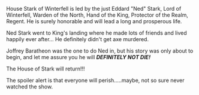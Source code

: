 House Stark of Winterfell is led by the just Eddard "Ned" Stark, Lord of
Winterfell, Warden of the North, Hand of the King, Protector of the Realm,
Regent.  He is surely honorable and will lead a long and prosperous life.

Ned Stark went to King's landing where he made lots of friends and lived
happily ever after...  He definitely didn't get axe murdered.

Joffrey Baratheon was the one to do Ned in, but his story was only about to
begin, and let me assure you he will ___DEFINITELY NOT DIE!___

The House of Stark will return!!!

The spoiler alert is that everyone will perish.....maybe, not so sure never watched the show.